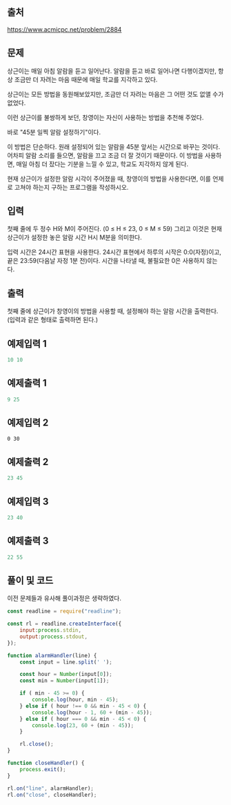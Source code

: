 ## 출처

https://www.acmicpc.net/problem/2884





## 문제

상근이는 매일 아침 알람을 듣고 일어난다. 알람을 듣고 바로 일어나면 다행이겠지만, 항상 조금만 더 자려는 마음 때문에 매일 학교를 지각하고 있다.

상근이는 모든 방법을 동원해보았지만, 조금만 더 자려는 마음은 그 어떤 것도 없앨 수가 없었다.

이런 상근이를 불쌍하게 보던, 창영이는 자신이 사용하는 방법을 추천해 주었다.

바로 "45분 일찍 알람 설정하기"이다.

이 방법은 단순하다. 원래 설정되어 있는 알람을 45분 앞서는 시간으로 바꾸는 것이다. 어차피 알람 소리를 들으면, 알람을 끄고 조금 더 잘 것이기 때문이다. 이 방법을 사용하면, 매일 아침 더 잤다는 기분을 느낄 수 있고, 학교도 지각하지 않게 된다.

현재 상근이가 설정한 알람 시각이 주어졌을 때, 창영이의 방법을 사용한다면, 이를 언제로 고쳐야 하는지 구하는 프로그램을 작성하시오.





## 입력

첫째 줄에 두 정수 H와 M이 주어진다. (0 ≤ H ≤ 23, 0 ≤ M ≤ 59) 그리고 이것은 현재 상근이가 설정한 놓은 알람 시간 H시 M분을 의미한다.

입력 시간은 24시간 표현을 사용한다. 24시간 표현에서 하루의 시작은 0:0(자정)이고, 끝은 23:59(다음날 자정 1분 전)이다. 시간을 나타낼 때, 불필요한 0은 사용하지 않는다.





## 출력

첫째 줄에 상근이가 창영이의 방법을 사용할 때, 설정해야 하는 알람 시간을 출력한다. (입력과 같은 형태로 출력하면 된다.)



## 예제입력 1

```javascript
10 10
```



## 예제출력 1

```javascript
9 25
```





## 예제입력 2

```javasc
0 30
```



## 예제출력 2

```javascript
23 45
```





## 예제입력 3

```javascript
23 40
```



## 예제출력 3

```javascript
22 55
```





## 풀이 및 코드

이전 문제들과 유사해 풀이과정은 생략하였다.

```javascript
const readline = require("readline");

const rl = readline.createInterface({
    input:process.stdin,
    output:process.stdout,
});

function alarmHandler(line) {
    const input = line.split(' ');

    const hour = Number(input[0]);
    const min = Number(input[1]);

    if ( min - 45 >= 0) {
        console.log(hour, min - 45);
    } else if ( hour !== 0 && min - 45 < 0) {
        console.log(hour - 1, 60 + (min - 45));
    } else if ( hour === 0 && min - 45 < 0) {
        console.log(23, 60 + (min - 45));
    }

    rl.close();
}

function closeHandler() {
    process.exit();
}

rl.on("line", alarmHandler);
rl.on("close", closeHandler);
```


